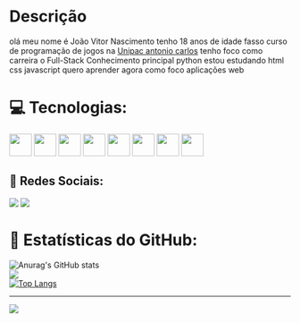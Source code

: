 # Descrição
olá meu nome é João Vitor Nascimento tenho 18 anos de idade fasso curso de programação de jogos na <a href="https://goo.gl/maps/rwLpJBVZYNUxhKJy9" target="_blank">Unipac antonio carlos</a> tenho foco como carreira o Full-Stack Conhecimento principal python estou estudando html css javascript quero aprender agora como foco aplicações web

# 💻 Tecnologias:
<div>
    <img src="https://cdn.jsdelivr.net/gh/devicons/devicon/icons/git/git-original.svg" width="40" height="40" />
    <img src="https://cdn.jsdelivr.net/gh/devicons/devicon/icons/vscode/vscode-original.svg" width="40" height="40" />
    <img src="https://cdn.jsdelivr.net/gh/devicons/devicon/icons/c/c-original.svg" width="40" height="40" />
    <img src="https://cdn.jsdelivr.net/gh/devicons/devicon/icons/python/python-original.svg" width="40" height="40" />
    <img src="https://cdn.jsdelivr.net/gh/devicons/devicon/icons/html5/html5-original.svg" width="40" height="40" />
    <img src="https://cdn.jsdelivr.net/gh/devicons/devicon/icons/css3/css3-original.svg" width="40" height="40" />
    <img src="https://cdn.jsdelivr.net/gh/devicons/devicon/icons/javascript/javascript-original.svg" width="40" height="40" />
    <img src="https://cdn.jsdelivr.net/gh/devicons/devicon/icons/mysql/mysql-original.svg" width="40" height="40" />
</div>

## 📱 Redes Sociais:
<a href = "mailto:joaovitorferreira24eu@gmail.com"><img src="https://img.shields.io/badge/-Gmail-%23333?style=for-the-badge&logo=gmail&logoColor=white" target="_blank"></a>
<a href="https://www.linkedin.com/in/jo%C3%A3o-vitor-nascimento-82b152286" target="_blank"><img src="https://img.shields.io/badge/-LinkedIn-%230077B5?style=for-the-badge&logo=linkedin&logoColor=white" target="_blank"></a>

<!-- Estatiticas foi feito pelo GPRM (https://gprm.itsvg.in)-->

# 🚀  Estatísticas do GitHub:
![Anurag's GitHub stats](https://github-readme-stats.vercel.app/api?username=joaovitorferrei&theme=chartreuse-dark&show_icons=true)<br/>
![](https://github-readme-streak-stats.herokuapp.com/?user=joaovitorferrei&theme=chartreuse-dark&hide_border=false)<br/>
[![Top Langs](https://github-readme-stats.vercel.app/api/top-langs/?username=joaovitorferrei&theme=chartreuse-dark&layout=pie)](https://github.com/anuraghazra/github-readme-stats)

---
[![](https://visitcount.itsvg.in/api?id=joaovitorferrei&icon=0&color=0)](https://visitcount.itsvg.in)
